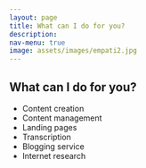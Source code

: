 ```yaml
---
layout: page
title: What can I do for you?
description: 
nav-menu: true
image: assets/images/empati2.jpg
---
```


<body>

<h2>What can I do for you?</h2>

<ul>
  <li>Content creation</li>
  <li>Content management</li>
  <li>Landing pages</li>
  <li>Transcription </li>
  <li>Blogging service </li>
  <li>Internet research</li>
</ul>  

</body>



